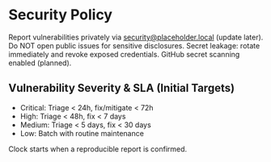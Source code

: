 # Security Policy

Report vulnerabilities privately via security@placeholder.local (update later).
Do NOT open public issues for sensitive disclosures.
Secret leakage: rotate immediately and revoke exposed credentials.
GitHub secret scanning enabled (planned).

## Vulnerability Severity & SLA (Initial Targets)
- Critical: Triage < 24h, fix/mitigate < 72h
- High: Triage < 48h, fix < 7 days
- Medium: Triage < 5 days, fix < 30 days
- Low: Batch with routine maintenance

Clock starts when a reproducible report is confirmed.
